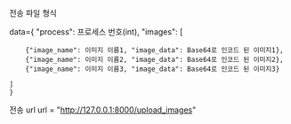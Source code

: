 전송 파일 형식

data={
        "process": 프로세스 번호(int),
        "images": [
        
        {"image_name": 이미지 이름1, "image_data": Base64로 인코드 된 이미지1},
        {"image_name": 이미지 이름2, "image_data": Base64로 인코드 된 이미지2},
        {"image_name": 이미지 이름3, "image_data": Base64로 인코드 된 이미지3}
        
    ]
    }


전송 url
url = "http://127.0.0.1:8000/upload_images"
